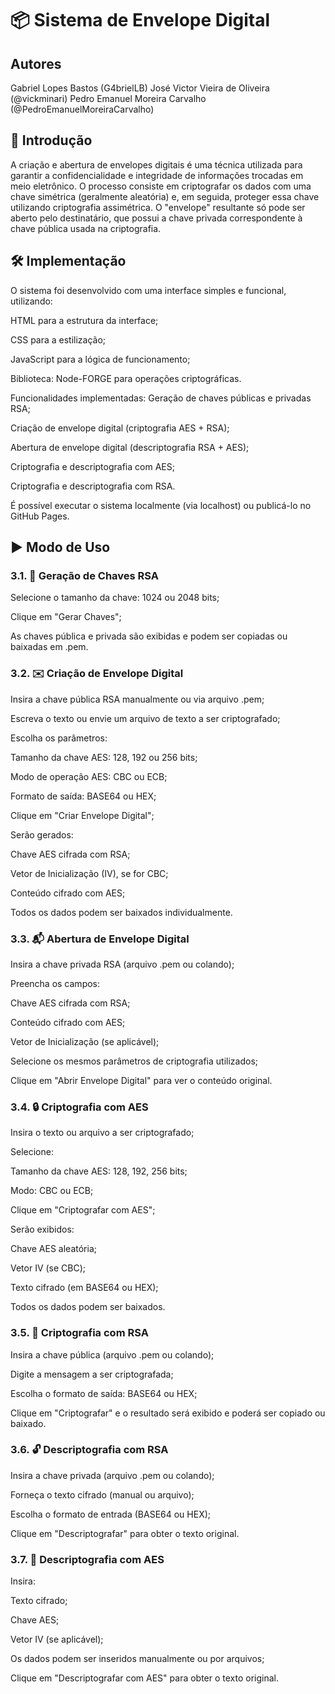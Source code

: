 # 📦 Sistema de Envelope Digital

## Autores
Gabriel Lopes Bastos (G4brielLB)
José Victor Vieira de Oliveira (@vickminari)
Pedro Emanuel Moreira Carvalho (@PedroEmanuelMoreiraCarvalho)

## 🔐 Introdução
A criação e abertura de envelopes digitais é uma técnica utilizada para garantir a confidencialidade e integridade de informações trocadas em meio eletrônico. O processo consiste em criptografar os dados com uma chave simétrica (geralmente aleatória) e, em seguida, proteger essa chave utilizando criptografia assimétrica. O "envelope" resultante só pode ser aberto pelo destinatário, que possui a chave privada correspondente à chave pública usada na criptografia.

## 🛠️ Implementação
O sistema foi desenvolvido com uma interface simples e funcional, utilizando:

HTML para a estrutura da interface;

CSS para a estilização;

JavaScript para a lógica de funcionamento;

Biblioteca: Node-FORGE para operações criptográficas.

Funcionalidades implementadas:
Geração de chaves públicas e privadas RSA;

Criação de envelope digital (criptografia AES + RSA);

Abertura de envelope digital (descriptografia RSA + AES);

Criptografia e descriptografia com AES;

Criptografia e descriptografia com RSA.

É possível executar o sistema localmente (via localhost) ou publicá-lo no GitHub Pages.

## ▶️ Modo de Uso
### 3.1. 🔑 Geração de Chaves RSA
Selecione o tamanho da chave: 1024 ou 2048 bits;

Clique em "Gerar Chaves";

As chaves pública e privada são exibidas e podem ser copiadas ou baixadas em .pem.

### 3.2. ✉️ Criação de Envelope Digital
Insira a chave pública RSA manualmente ou via arquivo .pem;

Escreva o texto ou envie um arquivo de texto a ser criptografado;

Escolha os parâmetros:

Tamanho da chave AES: 128, 192 ou 256 bits;

Modo de operação AES: CBC ou ECB;

Formato de saída: BASE64 ou HEX;

Clique em "Criar Envelope Digital";

Serão gerados:

Chave AES cifrada com RSA;

Vetor de Inicialização (IV), se for CBC;

Conteúdo cifrado com AES;

Todos os dados podem ser baixados individualmente.

### 3.3. 📬 Abertura de Envelope Digital
Insira a chave privada RSA (arquivo .pem ou colando);

Preencha os campos:

Chave AES cifrada com RSA;

Conteúdo cifrado com AES;

Vetor de Inicialização (se aplicável);

Selecione os mesmos parâmetros de criptografia utilizados;

Clique em "Abrir Envelope Digital" para ver o conteúdo original.

### 3.4. 🔒 Criptografia com AES
Insira o texto ou arquivo a ser criptografado;

Selecione:

Tamanho da chave AES: 128, 192, 256 bits;

Modo: CBC ou ECB;

Clique em "Criptografar com AES";

Serão exibidos:

Chave AES aleatória;

Vetor IV (se CBC);

Texto cifrado (em BASE64 ou HEX);

Todos os dados podem ser baixados.

### 3.5. 🔐 Criptografia com RSA
Insira a chave pública (arquivo .pem ou colando);

Digite a mensagem a ser criptografada;

Escolha o formato de saída: BASE64 ou HEX;

Clique em "Criptografar" e o resultado será exibido e poderá ser copiado ou baixado.

### 3.6. 🔓 Descriptografia com RSA
Insira a chave privada (arquivo .pem ou colando);

Forneça o texto cifrado (manual ou arquivo);

Escolha o formato de entrada (BASE64 ou HEX);

Clique em "Descriptografar" para obter o texto original.

### 3.7. 🧩 Descriptografia com AES
Insira:

Texto cifrado;

Chave AES;

Vetor IV (se aplicável);

Os dados podem ser inseridos manualmente ou por arquivos;

Clique em "Descriptografar com AES" para obter o texto original.
